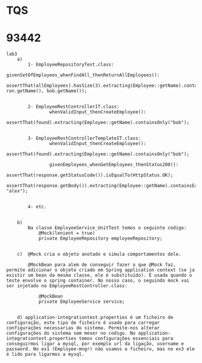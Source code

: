 # TQS
# 93442
	lab3
		a) 
			1- EmployeeRepositoryTest.class:
					givenSetOfEmployees_whenFindAll_thenReturnAllEmployees():
						        assertThat(allEmployees).hasSize(3).extracting(Employee::getName).containsOnly(alex.getName(), ron.getName(), bob.getName());


			2- EmployeeRestControllerIT.class:
					whenValidInput_thenCreateEmployee():
						assertThat(found).extracting(Employee::getName).containsOnly("bob");


			3- EmployeeRestControllerTemplateIT.class:
					whenValidInput_thenCreateEmployee():
				        assertThat(found).extracting(Employee::getName).containsOnly("bob");

					givenEmployees_whenGetEmployees_thenStatus200():
					  	assertThat(response.getStatusCode()).isEqualTo(HttpStatus.OK);
    					assertThat(response.getBody()).extracting(Employee::getName).containsExactly("bob", "alex");


    		4- etc.


    	b)	
    		Na classe EmployeeService_UnitTest temos o seguinte codigo:
	    		@Mock(lenient = true)
	    		private EmployeeRepository employeeRepository;


    	c)	@Mock cria o objeto anotado e simula comportamentos dele.

    		@MockBean para alem de conseguir fazer o que @Mock faz, permite adicionar o objeto criado em Spring application context (se ja existir um bean da mesma classe, ele é substituído). É usada quando o teste envolve o spring container. No nosso caso, o seguindo mock vai ser injetado no EmployeeRestController.class:
    		
	    		@MockBean
	    		private EmployeeService service;


	    d) application-integrationtest.properties é um ficheiro de configuração, este tipo de ficheiro é usado para carregar configurações necessarias do sistema. Permite-nos alterar configurações do sistema sem mexer no codigo. No application-integrationtest.properties temos configurações essenciais para conseguirmos ligar a mysql, por exemplo url da ligação, username e password. No ex1 (Employee-mngr) não usamos o ficheiro, mas no ex3 ele é lido para ligarmos a mysql.